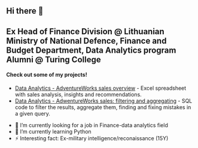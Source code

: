 ## Hi there 👋


## Ex Head of Finance Division @ Lithuanian Ministry of National Defence, Finance and Budget Department, Data Analytics program Alumni @ Turing College


#### Check out some of my projects!   
* [Data Analytics - AdventureWorks sales overview](https://github.com/elekhMindaugas/Excel-project) - Excel spreadsheet with sales analysis, insights and recommendations.
* [Data Analytics - AdwentureWorks sales: filtering and aggregating](https://github.com/elekhMindaugas/SQL-for-filtering) - SQL code to filter the results, aggregate them, finding and fixing mistakes in a given query.


- 🔭 I’m currently looking for a job in Finance-data analytics field
- 🌱 I’m currently learning Python
- ⚡ Interesting fact: Ex-military intelligence/reconaissance (15Y)
